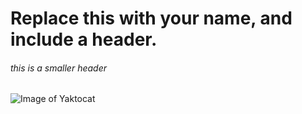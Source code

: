 # Replace this with your name, and include a header.
###### this is a smaller header
![Image of Yaktocat](https://octodex.github.com/images/yaktocat.png)
